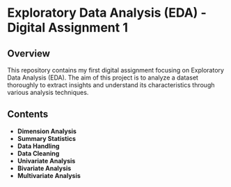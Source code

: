 # Exploratory Data Analysis (EDA) - Digital Assignment 1

## Overview
This repository contains my first digital assignment focusing on Exploratory Data Analysis (EDA). The aim of this project is to analyze a dataset thoroughly to extract insights and understand its characteristics through various analysis techniques.

## Contents
- **Dimension Analysis**
- **Summary Statistics**
- **Data Handling**
- **Data Cleaning**
- **Univariate Analysis**
- **Bivariate Analysis**
- **Multivariate Analysis**

